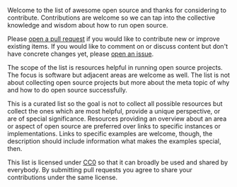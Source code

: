Welcome to the list of awesome open source and thanks for considering to
contribute. Contributions are welcome so we can tap into the collective
knowledge and wisdom about how to run open source.

Please [open a pull
request](https://github.com/cornelius/awesome-open-source/pulls) if you would
like to contribute new or improve existing items. If you would like to comment
on or discuss content but don't have concrete changes yet, please [open an
issue](https://github.com/cornelius/awesome-open-source/issues).

The scope of the list is resources helpful in running open source projects. The
focus is software but adjacent areas are welcome as well. The list is not about
collecting open source projects but more about the meta topic of why and how to
do open source successfully.

This is a curated list so the goal is not to collect all possible resources but
collect the ones which are most helpful, provide a unique perspective, or are
of special significance. Resources providing an overview about an area or
aspect of open source are preferred over links to specific instances or
implementations. Links to specific examples are welcome, though, the
description should include information what makes the examples special, then.

This list is licensed under [CC0](https://creativecommons.org/publicdomain/zero/1.0/)
so that it can broadly be used and shared by everybody.
By submitting pull requests you agree to share your contributions under the same license.
